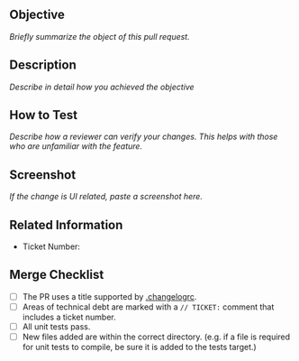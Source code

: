 ## Objective

*Briefly summarize the object of this pull request.*

## Description

*Describe in detail how you achieved the objective*

## How to Test

*Describe how a reviewer can verify your changes. This helps with those who are unfamiliar with the feature.*

## Screenshot

*If the change is UI related, paste a screenshot here.*

## Related Information

* Ticket Number:

## Merge Checklist

- [ ] The PR uses a title supported by [.changelogrc](https://github.com/blockchain/My-Wallet-V3-iOS/blob/dev/.changelogrc#L6...L69).
- [ ] Areas of technical debt are marked with a `// TICKET:` comment that includes a ticket number.
- [ ] All unit tests pass.
- [ ] New files added are within the correct directory. (e.g. if a file is required for unit tests to compile, be sure it is added to the tests target.)
